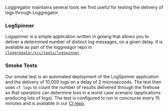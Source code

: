 Loggregator maintains several tools we find useful for testing the delivery of logs through Loggregator. 

### LogSpinner ###
Logspinner is a simple application written in golang that allows you to deliver a determined number of distinct log messages, on a given delay. It is available as part of the loggreagor repo in [`/loggregator/src/tools/logspinner`](https://github.com/cloudfoundry/loggregator/tree/develop/src/tools/logspinner). 

### Smoke Tests ###
Our smoke test is an automated deployment of the LogSpinner application and the delivery of 10,000 logs on a delay of 2 microseconds. The test then uses `cf logs` to count the number of results delivered through the firehose so that operators can determine loss in a worst case scenario (applications producing lots of logs). The test is configured to run in concourse every 15 minutes and is available in our [CI repo](https://github.com/cloudfoundry/loggregator-ci/blob/master/pipelines/smoke-tests.yml).

